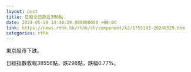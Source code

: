 ```yaml
---
layout: post
title: 日股全日跌近300點
date: 2024-05-29 14:48:29.000000000 +08:00
link: https://news.rthk.hk/rthk/ch/component/k2/1755193-20240529.htm
categories: rthk
---
```


東京股市下跌。

日經指數收報38556點，跌298點，跌幅0.77%。

